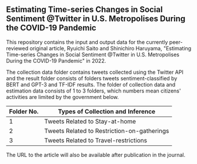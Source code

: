 ## Estimating Time-series Changes in Social Sentiment @Twitter in U.S. Metropolises During the COVID-19 Pandemic

This repository contains the input and output data for the currently peer-reviewed original article, Ryuichi Saito and Shinichiro Haruyama, "Estimating Time-series Changes in Social Sentiment @Twitter in U.S. Metropolises During the COVID-19 Pandemic" in 2022.

The collection data folder contains tweets collected using the Twitter API and the result folder consists of folders tweets sentiment-classified by BERT and GPT-3 and TF-IDF results. The folder of collection data and estimation data consists of 1 to 3 folders, which numbers mean citizens' activities are limited by the government below.

| Folder No.| Types of Collection and Inference |
| --- | --- |
| 1 | Tweets Related to Stay-at-home |
| 2 | Tweets Related to Restriction-on-gatherings |
| 3 | Tweets Related to Travel-restrictions |

The URL to the article will also be available after publication in the journal.
